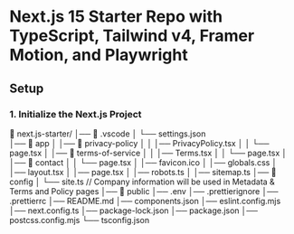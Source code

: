 # Next.js 15 Starter Repo with TypeScript, Tailwind v4, Framer Motion, and Playwright

## Setup

### 1. Initialize the Next.js Project

📂 next.js-starter/
│── 📂 .vscode
│ └── settings.json  
│── 📂 app
│ │── 📂 privacy-policy
│ │ │── PrivacyPolicy.tsx
│ │ └── page.tsx
│ │── 📂 terms-of-service
│ │ │── Terms.tsx
│ │ └── page.tsx
│ │── 📂 contact
│ │ └── page.tsx
│ │── favicon.ico
│ │── globals.css
│ │── layout.tsx
│ │── page.tsx
│ │── robots.ts
│ │── sitemap.ts
│── 📂 config
│ └── site.ts // Company information will be used in Metadata & Terms and Policy pages
│── 📂 public
│── .env
│── .prettierignore
│── .prettierrc
│── README.md
│── components.json
│── eslint.config.mjs
│── next.config.ts
│── package-lock.json
│── package.json
│── postcss.config.mjs
└── tsconfig.json

```

```
